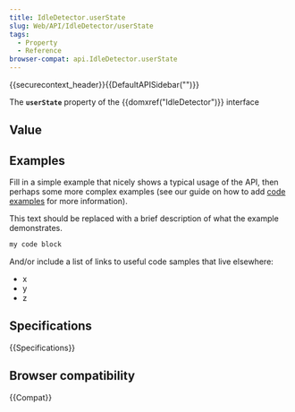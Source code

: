 ```yaml
---
title: IdleDetector.userState
slug: Web/API/IdleDetector/userState
tags:
  - Property
  - Reference
browser-compat: api.IdleDetector.userState
---
```

{{securecontext_header}}{{DefaultAPISidebar("")}}

The **`userState`** property of the {{domxref("IdleDetector")}} interface 

## Value



## Examples

Fill in a simple example that nicely shows a typical usage of the API, then perhaps some more complex examples (see our guide on how to add [code examples](/en-US/docs/MDN/Contribute/Structures/Code_examples) for more information).

This text should be replaced with a brief description of what the example demonstrates.

```js
my code block
```

And/or include a list of links to useful code samples that live elsewhere:

*   x
*   y
*   z

## Specifications

{{Specifications}}

## Browser compatibility

{{Compat}}


